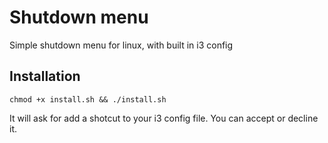 # Shutdown menu
Simple shutdown menu for linux, with built in i3 config  
## Installation
`chmod +x install.sh && ./install.sh`  

It will ask for add a shotcut to your i3 config file. You can accept or decline it.
